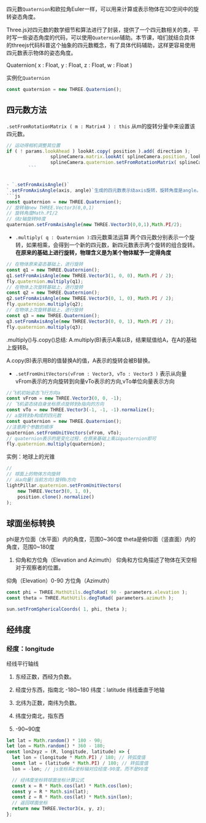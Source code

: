 四元数`Quaternion`和欧拉角Euler一样，可以用来计算或表示物体在3D空间中的旋转姿态角度。

Three.js对四元数的数学细节和算法进行了封装，提供了一个四元数相关的类，平时写一些姿态角度的代码，可以使用`Quaternion`辅助。本节课，咱们就结合具体的threejs代码科普这个抽象的四元数概念，有了具体代码辅助，这样更容易使用四元数表示物体的姿态角度。

Quaternion( x : Float, y : Float, z : Float, w : Float )

实例化`Quaternion`
```js
const quaternion = new THREE.Quaternion();
```

## 四元数方法
`.setFromRotationMatrix ( m : Matrix4 ) : this`
从m的旋转分量中来设置该四元数。

```js
// 运动得相机调整其位置
if ( ! params.lookAhead ) lookAt.copy( position ).add( direction );
				splineCamera.matrix.lookAt( splineCamera.position, lookAt, normal );
				splineCamera.quaternion.setFromRotationMatrix( splineCamera.matrix );
        ```


- `.setFromAxisAngle()`
`.setFromAxisAngle(axis, angle)`生成的四元数表示绕axis旋转，旋转角度是angle。`.setFromAxisAngle()`可以生成一个四元数，绕任意轴，旋转任意角度，并不局限于x、y、z轴。
```js
const quaternion = new THREE.Quaternion();
// 旋转轴new THREE.Vector3(0,0,1)
// 旋转角度Math.PI/2
// 绕z轴旋转90度
quaternion.setFromAxisAngle(new THREE.Vector3(0,0,1),Math.PI/2);
```

- `.multiply( q : Quaternion )`:四元数乘法运算
两个四元数分别表示一个旋转，如果相乘，会得到一个新的四元数，新四元数表示两个旋转的组合旋转。**在原来的基础上进行旋转，物理含义是为某个物体赋予一定得角度**

```js
// 在物体原来姿态基础上，进行旋转
const q1 = new THREE.Quaternion();
q1.setFromAxisAngle(new THREE.Vector3(1, 0, 0), Math.PI / 2);
fly.quaternion.multiply(q1);
// 在物体上次旋转基础上，进行旋转
const q2 = new THREE.Quaternion();
q2.setFromAxisAngle(new THREE.Vector3(0, 1, 0), Math.PI / 2);
fly.quaternion.multiply(q2);
// 在物体上次旋转基础上，进行旋转
const q3 = new THREE.Quaternion();
q3.setFromAxisAngle(new THREE.Vector3(0, 0, 1), Math.PI / 2);
fly.quaternion.multiply(q3);
```
.multiply()与.copy()总结:
A.multiply(B)表示A乘以B，结果赋值给A，在A的基础上旋转B。

A.copy(B)表示用B的值替换A的值，A表示的旋转会被B替换。

- `.setFromUnitVectors(vFrom : Vector3, vTo : Vector3 )`
表示从向量vFrom表示的方向旋转到向量vTo表示的方向,vTo单位向量表示方向

```js
//飞机初始姿态飞行方向a
const vFrom = new THREE.Vector3(0, 0, -1);
// 飞机姿态绕自身坐标原点旋转到b指向的方向
const vTo = new THREE.Vector3(-1, -1, -1).normalize();
// a旋转到b构成的四元数
const quaternion = new THREE.Quaternion();
//注意两个参数的顺序
quaternion.setFromUnitVectors(vFrom, vTo);
// quaternion表示的是变化过程，在原来基础上乘以quaternion即可
fly.quaternion.multiply(quaternion);

```
实例：地球上的光锥
```js
// 
// 球面上的物体方向旋转
// 从a向量(当前方向)旋转b方向
lightPillar.quaternion.setFromUnitVectors(
    new THREE.Vector3(0, 1, 0),
    position.clone().normalize()
);
```

## 球面坐标转换
phi是方位面（水平面）内的角度，范围0~360度
theta是俯仰面（竖直面）内的角度，范围0~180度

1. 仰角和方位角（Elevation and Azimuth）
仰角和方位角描述了物体在天空相对于观察者的位置。

仰角（Elevation）0-90
方位角（Azimuth）
```js
const phi = THREE.MathUtils.degToRad( 90 - parameters.elevation );
const theta = THREE.MathUtils.degToRad( parameters.azimuth );

sun.setFromSphericalCoords( 1, phi, theta );

```

## 经纬度
### 经度：longitude

经线平行轴线
1. 东经正数，西经为负数。
2. 经度分东西，指南北
-180~180
纬度：latitude
纬线垂直于地轴

1. 北纬为正数，南纬为负数。
2. 纬度分南北，指东西
3. -90~90度

```js
let lat = Math.random() * 180 - 90;
let lon = Math.random() * 360 - 180;
const lon2xyz = (R, longitude, latitude) => {
  let lon = (longitude * Math.PI) / 180; // 转弧度值
  const lat = (latitude * Math.PI) / 180; // 转弧度值
  lon = -lon; // js坐标系z坐标轴对应经度-90度，而不是90度

  // 经纬度坐标转球面坐标计算公式
  const x = R * Math.cos(lat) * Math.cos(lon);
  const y = R * Math.sin(lat);
  const z = R * Math.cos(lat) * Math.sin(lon);
  // 返回球面坐标
  return new THREE.Vector3(x, y, z);
};
```
